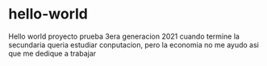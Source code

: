 # hello-world
Hello world proyecto prueba 3era generacion 2021
cuando termine la secundaria queria estudiar conputacion, pero la economia no me ayudo asi que me dedique a trabajar 
